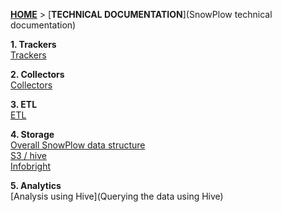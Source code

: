 [**HOME**](Home) > [**TECHNICAL DOCUMENTATION**](SnowPlow technical documentation)

**1. Trackers**  
[Trackers](trackers)  

**2. Collectors**  
[Collectors](collectors)  

**3. ETL**  
[ETL](etl)  

**4. Storage**  
[Overall SnowPlow data structure](canonical-data-structure)  
[S3 / hive](s3-apache-hive-storage)  
[Infobright](infobright-storage)  

**5. Analytics**  
[Analysis using Hive](Querying the data using Hive)  